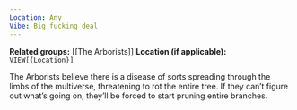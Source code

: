 ```yaml
---
Location: Any
Vibe: Big fucking deal
---
```

**Related groups:** [[The Arborists]]
**Location (if applicable):** `VIEW[{Location}]`

The Arborists believe there is a disease of sorts spreading through the limbs of the multiverse, threatening to rot the entire tree. If they can’t figure out what’s going on, they’ll be forced to start pruning entire branches.